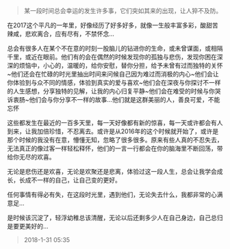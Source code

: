 > 某一段时间总会幸运的发生许多事，它们突如其来的出现，让人猝不及防。

​	在2017这个平凡的一年里，好像经历了好多好多，就像一生般丰富多彩，酸甜苦辣咸，悲欢离合，应有尽有，不禁怀念…

​	总会有很多人在某个不在意的时刻一股脑儿的钻进你的生命，或未曾谋面，或相隔千里，或近在眼前。他们有的会在偶然的时候发现你的孤独与悲伤，发现你困在深深的烦恼中，小心的，温暖的，给你安慰，替你分担，给予未曾有过而独特的关怀~他们还会在忙碌的时光里抽出时间来问候自己因为难过而消极的内心~他们会让你体验到与众不同的情感，体验到真实的爱与喜欢~他们会在深夜与你探讨不一样的人生感想，分享独特的见解，让我的内心归复平静~他们会在难受的时候与你哭诉衷肠~他们会与你分享不一样的故事…他们就是这群美丽的人，善良可爱，不能忘怀

​	这些都发生在最近的一百多天里，每一天好像都有新的惊喜，每一天或许都会有人到来，让我加倍珍惜，不忍离去。或许是从2016年的这个时候就开始了，或许是那个时候的我没有在意，懵懂无知，忽略了很多很多。原来有些人真的不忍失去，无法真正的像过客一样轻松释怀，他们的一言一行都会在你的脑海里不断回荡，带给你无尽的欢喜。

​	无论是悲伤还是欢喜，无论是欢聚还是悲离，体验过这一段人生，总会让我学会成长，长成不一样的自己，让自己变的更好。

​	任何事情有得必有失，在这段时光里，遇到他们，无论失去什么，我都非常的心满意足…

​	是时候该沉淀了，轻浮幼稚总该清醒，无论以后还剩多少人在自己身边，自己总归是要更美好的…

> 2018-1-31  05:35